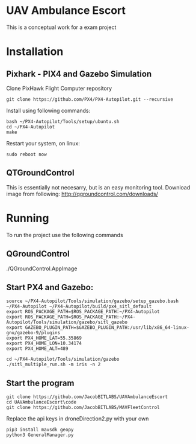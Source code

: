 # UAV Ambulance Escort 
This is a conceptual work for a exam project

# Installation

## Pixhark - PIX4 and Gazebo Simulation
Clone PixHawk Flight Computer repository
```
git clone https://github.com/PX4/PX4-Autopilot.git --recursive
```
Install using following commands:
```
bash ~/PX4-Autopilot/Tools/setup/ubuntu.sh
cd ~/PX4-Autopilot
make
```
Restart your system, on linux:
```
sudo reboot now
```
## QTGroundControl
This is essentially not necesarry, but is an easy monitoring tool. Download image from following: 
http://qgroundcontrol.com/downloads/

# Running 
To run the project use the following commands

## QGroundControl 
./QGroundControl.AppImage

## Start PX4 and Gazebo:
```
source ~/PX4-Autopilot/Tools/simulation/gazebo/setup_gazebo.bash ~/PX4-Autopilot ~/PX4-Autopilot/build/px4_sitl_default
export ROS_PACKAGE_PATH=$ROS_PACKAGE_PATH:~/PX4-Autopilot
export ROS_PACKAGE_PATH=$ROS_PACKAGE_PATH:~/PX4-Autopilot/Tools/simulation/gazebo/sitl_gazebo
export GAZEBO_PLUGIN_PATH=$GAZEBO_PLUGIN_PATH:/usr/lib/x86_64-linux-gnu/gazebo-9/plugins
export PX4_HOME_LAT=55.35869
export PX4_HOME_LON=10.34174
export PX4_HOME_ALT=489

cd ~/PX4-Autopilot/Tools/simulation/gazebo
./sitl_multiple_run.sh -m iris -n 2
```

## Start the program
```
git clone https://github.com/JacobBITLABS/UAVAmbulanceEscort
cd UAVAmbulanceEscort\code
git clone https://github.com/JacobBITLABS/MAVFleetControl
```
Replace the api keys in droneDirection2.py with your own
```
pip3 install mavsdk geopy
python3 GeneralManager.py
```